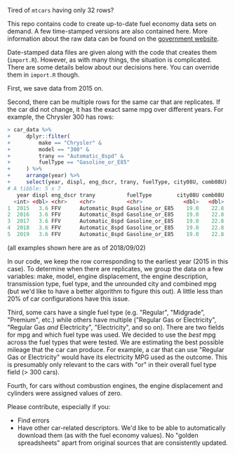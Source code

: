 Tired of `mtcars` having only 32 rows? 

This repo contains code to create up-to-date fuel economy data sets on demand. A few time-stamped versions are also contained here. More information about the raw data can be found on the [government website](https://www.fueleconomy.gov/feg/ws/index.shtml). 

Date-stamped data files are given along with the code that creates them (`import.R`). However, as with many things, the situation is complicated. There are some details below about our decisions here. You can override them in `import.R` though.

First, we save data from 2015 on.

Second, there can be multiple rows for the same car that are replicates. If the car did not change, it has the exact same mpg over different years. For example, the Chrysler 300 has rows:

```r
> car_data %>% 
+     dplyr::filter(
+         make == "Chrysler" & 
+         model == "300" & 
+         trany == "Automatic_8spd" &
+         fuelType == "Gasoline_or_E85"
+     ) %>%
+     arrange(year) %>%
+     select(year, displ, eng_dscr, trany, fuelType, city08U, comb08U)
# A tibble: 5 x 7
   year displ eng_dscr trany          fuelType        city08U comb08U
  <int> <dbl> <chr>    <chr>          <chr>             <dbl>   <dbl>
1  2015   3.6 FFV      Automatic_8spd Gasoline_or_E85    19.0    22.8
2  2016   3.6 FFV      Automatic_8spd Gasoline_or_E85    19.0    22.8
3  2017   3.6 FFV      Automatic_8spd Gasoline_or_E85    19.0    22.8
4  2018   3.6 FFV      Automatic_8spd Gasoline_or_E85    19.0    22.8
5  2019   3.6 FFV      Automatic_8spd Gasoline_or_E85    19.0    22.8
```

(all examples shown here are as of 2018/09/02)

In our code, we keep the row corresponding to the earliest year (2015 in this case). To determine when there are replicates, we group the data on a few variables: make, model, engine displacement, the engine description, transmission type, fuel type, and the unrounded city and combined mpg (but we'd like to have a better algorithm to figure this out). A little less than 20% of car configurations have this issue. 

Third, some cars have a single fuel type (e.g. "Regular", "Midgrade", "Premium", etc.) while others have multiple ("Regular Gas or Electricity", "Regular Gas _and_ Electricity", "Electricity", and so on). There are two fields for mpg and which fuel type was used. We decided to use the _best_ mpg across the fuel types that were tested. We are estimating the best possible mileage that the car can produce. For example, a car that can use "Regular Gas or Electricity" would have its electricity MPG used as the outcome. This is presumably only relevant to the cars with "or" in their overall fuel type field (> 300 cars).

Fourth, for cars without combustion engines, the engine displacement and cylinders were assigned values of zero. 

Please contribute, especially if you:

* Find errors
* Have other car-related descriptors. We'd like to be able to automatically download them (as with the fuel economy values). No "golden spreadsheets" apart from original sources that are consistently updated.  

